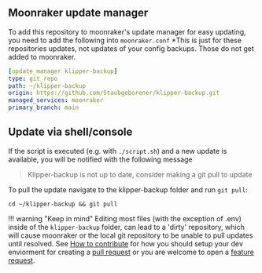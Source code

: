 ## Moonraker update manager
To add this repository to moonraker's update manager for easy updating, you need to add the following into ```moonraker.conf```
*This is just for these repositories updates, not updates of your config backups. Those do not get added to moonraker.
```yaml
[update_manager klipper-backup]
type: git_repo
path: ~/klipper-backup
origin: https://github.com/Staubgeborener/klipper-backup.git
managed_services: moonraker
primary_branch: main
```

## Update via shell/console

If the script is executed (e.g. with `./script.sh`) and a new update is available, you will be notified with the following message
> Klipper-backup is not up to date, consider making a git pull to update

To pull the update navigate to the klipper-backup folder and run `git pull`:
```shell
cd ~/klipper-backup && git pull
```

!!! warning "Keep in mind" 
    Editing most files (with the exception of .env) inside of the `klipper-backup` folder, can lead to a 'dirty' repository, which will cause moonraker or the local git repository to be unable to pull updates until resolved. See [How to contribute](contribute.md) for how you should setup your dev enviorment for creating a [pull request](https://github.com/Staubgeborener/klipper-backup/pulls) or you are welcome to open a [feature request](https://github.com/Staubgeborener/klipper-backup/issues).

